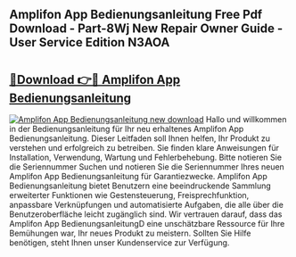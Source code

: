 ## Amplifon App Bedienungsanleitung Free Pdf Download - Part-8Wj New Repair Owner Guide - User Service Edition N3AOA

# <h2><a href="http://df5t00w.blite.top/?on=Amplifon+App+Bedienungsanleitung">🔗Download 👉🔴 Amplifon App Bedienungsanleitung</a></h2>

[![Amplifon App Bedienungsanleitung new download](https://i.imgur.com/lujVjoI.png)](http://df5t00w.blite.top/?on=Amplifon+App+Bedienungsanleitung)
Hallo und willkommen in der Bedienungsanleitung für Ihr neu erhaltenes Amplifon App Bedienungsanleitung. Dieser Leitfaden soll Ihnen helfen, Ihr Produkt zu verstehen und erfolgreich zu betreiben. Sie finden klare Anweisungen für Installation, Verwendung, Wartung und Fehlerbehebung. Bitte notieren Sie die Seriennummer Suchen und notieren Sie die Seriennummer Ihres neuen Amplifon App Bedienungsanleitung für Garantiezwecke. Amplifon App Bedienungsanleitung bietet Benutzern eine beeindruckende Sammlung erweiterter Funktionen wie Gestensteuerung, Freisprechfunktion, anpassbare Verknüpfungen und automatisierte Aufgaben, die alle über die Benutzeroberfläche leicht zugänglich sind. Wir vertrauen darauf, dass das Amplifon App BedienungsanleitungD eine unschätzbare Ressource für Ihre Bemühungen war, Ihr neues Produkt zu meistern. Sollten Sie Hilfe benötigen, steht Ihnen unser Kundenservice zur Verfügung.
